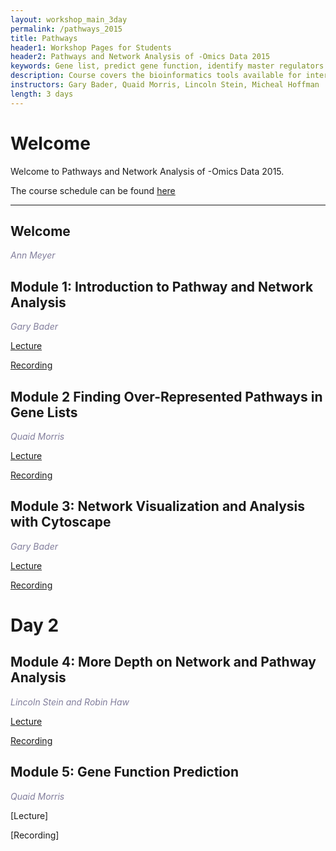 ```yaml
---
layout: workshop_main_3day
permalink: /pathways_2015
title: Pathways
header1: Workshop Pages for Students
header2: Pathways and Network Analysis of -Omics Data 2015
keywords: Gene list, predict gene function, identify master regulators
description: Course covers the bioinformatics tools available for interpreting a gene list using pathway and network information.
instructors: Gary Bader, Quaid Morris, Lincoln Stein, Micheal Hoffman
length: 3 days
---
```

# Welcome <a id="welcome"></a>

Welcome to Pathways and Network Analysis of -Omics Data 2015.  

The course schedule can be found [here](https://github.com/EWheeler123/Pathways_2015/blob/master/Pathways_2015_Schedule_v3.xlsx) 

***

##  Welcome 

  *<font color="#827e9c">Ann Meyer</font>* 

##  Module 1: Introduction to Pathway and Network Analysis 

  *<font color="#827e9c">Gary Bader</font>*
  
  [Lecture](https://github.com/EWheeler123/Pathways_2015/blob/master/Pathways_2015_Module1_Lecture.pdf)
  
  [Recording](https://www.youtube.com/watch?v=EhZH2Yl75CA&t=0s&index=2&list=PL3izGL6oi0S-tZl2cUjRXZ5KJmCWIVhjg)
  
  ##  Module 2 Finding Over-Represented Pathways in Gene Lists

  *<font color="#827e9c">Quaid Morris</font>*
  
  [Lecture](https://github.com/EWheeler123/Pathways_2015/blob/master/Pathways_2015_Module2_Lecture.pdf)
  
  [Recording](https://www.youtube.com/watch?v=KurunZ4IciU&list=PL3izGL6oi0S-tZl2cUjRXZ5KJmCWIVhjg&index=2)
  
  ## Module 3: Network Visualization and Analysis with Cytoscape 

 *<font color="#827e9c">Gary Bader</font>*  
  
  [Lecture](https://github.com/EWheeler123/Pathways_2015/blob/master/Pathways_2015_Module3.pdf)
  
  [Recording](https://www.youtube.com/watch?v=wjuVCF9_D-Y&index=3&list=PL3izGL6oi0S-tZl2cUjRXZ5KJmCWIVhjg)
  
  # Day 2 <a id="day2"></a>

##  Module 4: More Depth on Network and Pathway Analysis 

  *<font color="#827e9c">Lincoln Stein and Robin Haw</font>*
  
  [Lecture](https://github.com/EWheeler123/Pathways_2015/blob/master/Pathways_2015_Module4_Lecture.pdf)
  
  [Recording](https://www.youtube.com/watch?v=FQgE8BpG1OU&index=4&list=PL3izGL6oi0S-tZl2cUjRXZ5KJmCWIVhjg)
  
  ##  Module 5: Gene Function Prediction  

  *<font color="#827e9c">Quaid Morris</font>*
  
  [Lecture]
  
  [Recording]
